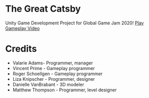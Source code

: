 # The Great Catsby
Unity Game Development Project for Global Game Jam 2020!
[Play](https://deviantdear.github.io/GlobalGameJam2020/)
[Gameplay Video](https://www.youtube.com/watch?v=1kDcQgXwgmU)


# Credits
- Valarie Adams- Programmer, manager
- Vincent Prime - Gameplay programmer
- Roger Schoellgen - Gameplay programmer
- Liza Knipscher - Programmer, designer
- Danielle VanBrabant - 3D modeler
- Matthew Thompson - Programmer, level designer
